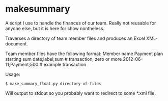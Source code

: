 makesummary
===========

A script I use to handle the finances of our team. Really not reusable for anyone else, but it is here for show nontheless.

Traverses a directory of team member files and produces an Excel XML-document.

Team member files have the following format:
Member name
Payment plan
starting sum
date;label;sum         # transaction, zero or more
2012-06-11;Payment;500 # example transaction

Usage:

    $ make_summary_float.py directory-of-files

Will output to stdout so you probably want to redirect to some *.xml file.
